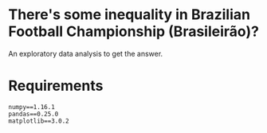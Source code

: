 # There's some inequality in Brazilian Football Championship (Brasileirão)?
An exploratory data analysis to get the answer.

# Requirements
```
numpy==1.16.1
pandas==0.25.0
matplotlib==3.0.2
````
